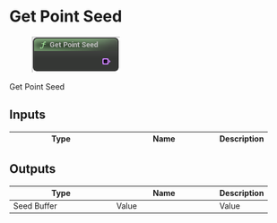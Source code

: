 # Get Point Seed

<div align="left" data-full-width="false">

<figure><img src="Get_Point_Seed.png" alt=""><figcaption></figcaption></figure>

</div>

Get Point Seed

## Inputs

<table>
<thead><tr><th width="170">Type</th><th width="170">Name</th><th>Description</th></tr></thead>
<tbody>
</tbody>
</table>

## Outputs

<table>
<thead><tr><th width="170">Type</th><th width="170">Name</th><th>Description</th></tr></thead>
<tbody>
<tr><td>Seed Buffer</td><td>Value</td><td>Value</td></tr>
</tbody>
</table>